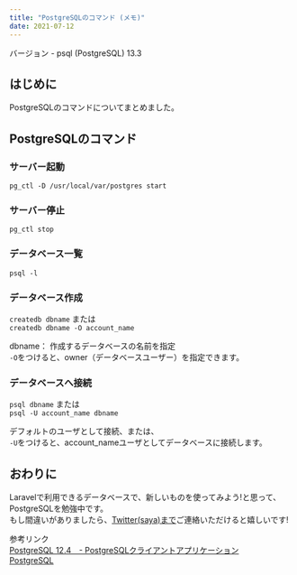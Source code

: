 ```yaml
---
title: "PostgreSQLのコマンド (メモ)"
date: 2021-07-12
---
```


バージョン - psql (PostgreSQL) 13.3

## はじめに
PostgreSQLのコマンドについてまとめました。


## PostgreSQLのコマンド

### サーバー起動
`pg_ctl -D /usr/local/var/postgres start`

### サーバー停止
`pg_ctl stop`

### データベース一覧
`psql -l`

### データベース作成
`createdb dbname` または   
`createdb dbname -O account_name`


dbname： 作成するデータベースの名前を指定   
`-O`をつけると、owner（データベースユーザー）を指定できます。

### データベースへ接続
`psql dbname` または   
`psql -U account_name dbname`

デフォルトのユーザとして接続、または、   
`-U`をつけると、account_nameユーザとしてデータベースに接続します。

## おわりに
Laravelで利用できるデータベースで、新しいものを使ってみよう!と思って、PostgreSQLを勉強中です。   
もし間違いがありましたら、[Twitter(saya)まで](https://twitter.com/fujisawa_sayaka)ご連絡いただけると嬉しいです!
      
参考リンク   
[PostgreSQL 12.4　- PostgreSQLクライアントアプリケーション](https://www.postgresql.jp/document/12/html/reference-client.html)   
[PostgreSQL](https://www.postgresql.org/)

